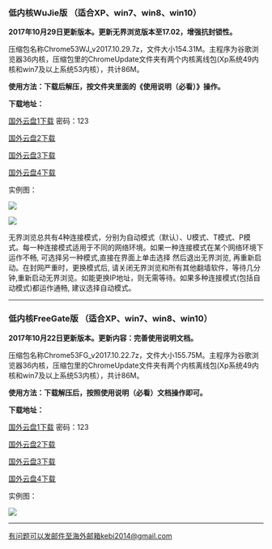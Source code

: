 ### 低内核WuJie版  （适合XP、win7、win8、win10）

**2017年10月29日更新版本。更新无界浏览版本至17.02，增强抗封锁性。**

压缩包名称Chrome53WJ_v2017.10.29.7z，文件大小154.31M。主程序为谷歌浏览器36内核，压缩包里的ChromeUpdate文件夹有两个内核离线包(Xp系统49内核和win7及以上系统53内核），共计86M。

**使用方法：下载后解压，按文件夹里面的《使用说明（必看）》操作。**

**下载地址：**

[国外云盘1下载](https://www.adrive.com/public/sqmeEK/Chrome53WJ_v2017.10.29.7z) 密码：123

[国外云盘2下载](http://45.32.141.248:8000/f/fab5ecc0b7/)

[国外云盘3下载](http://108.61.224.82:8000/f/a3f2e746d3/)

[国外云盘4下载](https://yadi.sk/d/wqoCd_6Q3PrrGh)

实例图：

![](https://raw.githubusercontent.com/Alvin9999/PAC/master/download/53wujie1.PNG)

![](https://raw.githubusercontent.com/Alvin9999/PAC/master/download/wujie2.png)

无界浏览总共有4种连接模式，分别为自动模式（默认）、U模式、T模式、P模式。每一种连接模式适用于不同的网络环境。如果一种连接模式在某个网络环境下运作不畅, 可选择另一种模式,直接在界面上单击选择 然后退出无界浏览, 再重新启动。在封网严重时，更换模式后, 请关闭无界浏览和所有其他翻墙软件，等待几分钟,重新启动无界浏览。如能更换IP地址，则无需等待。如果多种连接模式(包括自动模式)都运作通畅, 建议选择自动模式。


***


### 低内核FreeGate版  （适合XP、win7、win8、win10）

**2017年10月22日更新版本。更新内容：完善使用说明文档。**

压缩包名称Chrome53FG_v2017.10.22.7z，文件大小155.75M。主程序为谷歌浏览器36内核，压缩包里的ChromeUpdate文件夹有两个内核离线包(Xp系统49内核和win7及以上系统53内核），共计86M。

**使用方法：下载解压后，按照使用说明（必看）文档操作即可。**

**下载地址：**

[国外云盘1下载](https://www.adrive.com/public/geuW9x/Chrome53FG_v2017.10.22.7z) 密码：123

[国外云盘2下载](http://45.32.141.248:8000/f/fb66563489/)

[国外云盘3下载](http://108.61.224.82:8000/f/e3627b2975/)

[国外云盘4下载](https://yadi.sk/d/1trJa8ws3PrrLq)

实例图：

![](https://raw.githubusercontent.com/Alvin9999/PAC/master/download/53freegate1.PNG)


***


有问题可以发邮件至海外邮箱kebi2014@gmail.com